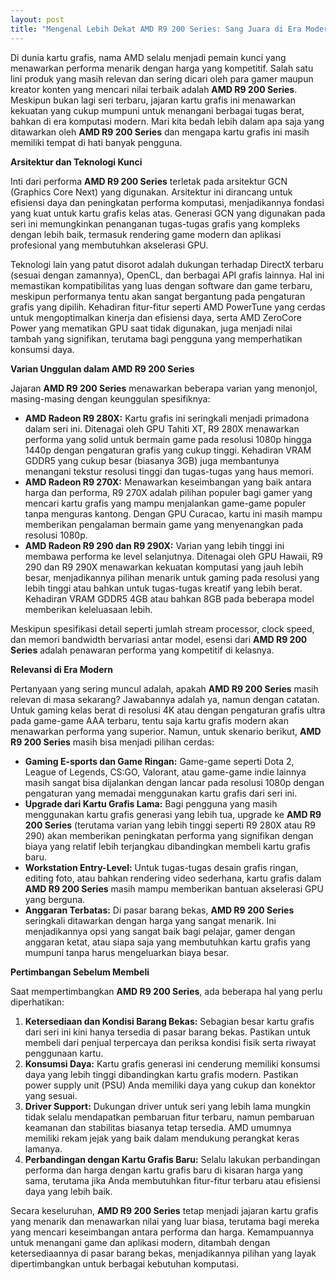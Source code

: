 ```yaml
---
layout: post
title: "Mengenal Lebih Dekat AMD R9 200 Series: Sang Juara di Era Modern"
---
```


Di dunia kartu grafis, nama AMD selalu menjadi pemain kunci yang menawarkan performa menarik dengan harga yang kompetitif. Salah satu lini produk yang masih relevan dan sering dicari oleh para gamer maupun kreator konten yang mencari nilai terbaik adalah **AMD R9 200 Series**. Meskipun bukan lagi seri terbaru, jajaran kartu grafis ini menawarkan kekuatan yang cukup mumpuni untuk menangani berbagai tugas berat, bahkan di era komputasi modern. Mari kita bedah lebih dalam apa saja yang ditawarkan oleh **AMD R9 200 Series** dan mengapa kartu grafis ini masih memiliki tempat di hati banyak pengguna.

**Arsitektur dan Teknologi Kunci**

Inti dari performa **AMD R9 200 Series** terletak pada arsitektur GCN (Graphics Core Next) yang digunakan. Arsitektur ini dirancang untuk efisiensi daya dan peningkatan performa komputasi, menjadikannya fondasi yang kuat untuk kartu grafis kelas atas. Generasi GCN yang digunakan pada seri ini memungkinkan penanganan tugas-tugas grafis yang kompleks dengan lebih baik, termasuk rendering game modern dan aplikasi profesional yang membutuhkan akselerasi GPU.

Teknologi lain yang patut disorot adalah dukungan terhadap DirectX terbaru (sesuai dengan zamannya), OpenCL, dan berbagai API grafis lainnya. Hal ini memastikan kompatibilitas yang luas dengan software dan game terbaru, meskipun performanya tentu akan sangat bergantung pada pengaturan grafis yang dipilih. Kehadiran fitur-fitur seperti AMD PowerTune yang cerdas untuk mengoptimalkan kinerja dan efisiensi daya, serta AMD ZeroCore Power yang mematikan GPU saat tidak digunakan, juga menjadi nilai tambah yang signifikan, terutama bagi pengguna yang memperhatikan konsumsi daya.

**Varian Unggulan dalam AMD R9 200 Series**

Jajaran **AMD R9 200 Series** menawarkan beberapa varian yang menonjol, masing-masing dengan keunggulan spesifiknya:

*   **AMD Radeon R9 280X:** Kartu grafis ini seringkali menjadi primadona dalam seri ini. Ditenagai oleh GPU Tahiti XT, R9 280X menawarkan performa yang solid untuk bermain game pada resolusi 1080p hingga 1440p dengan pengaturan grafis yang cukup tinggi. Kehadiran VRAM GDDR5 yang cukup besar (biasanya 3GB) juga membantunya menangani tekstur resolusi tinggi dan tugas-tugas yang haus memori.
*   **AMD Radeon R9 270X:** Menawarkan keseimbangan yang baik antara harga dan performa, R9 270X adalah pilihan populer bagi gamer yang mencari kartu grafis yang mampu menjalankan game-game populer tanpa menguras kantong. Dengan GPU Curacao, kartu ini masih mampu memberikan pengalaman bermain game yang menyenangkan pada resolusi 1080p.
*   **AMD Radeon R9 290 dan R9 290X:** Varian yang lebih tinggi ini membawa performa ke level selanjutnya. Ditenagai oleh GPU Hawaii, R9 290 dan R9 290X menawarkan kekuatan komputasi yang jauh lebih besar, menjadikannya pilihan menarik untuk gaming pada resolusi yang lebih tinggi atau bahkan untuk tugas-tugas kreatif yang lebih berat. Kehadiran VRAM GDDR5 4GB atau bahkan 8GB pada beberapa model memberikan keleluasaan lebih.

Meskipun spesifikasi detail seperti jumlah stream processor, clock speed, dan memori bandwidth bervariasi antar model, esensi dari **AMD R9 200 Series** adalah penawaran performa yang kompetitif di kelasnya.

**Relevansi di Era Modern**

Pertanyaan yang sering muncul adalah, apakah **AMD R9 200 Series** masih relevan di masa sekarang? Jawabannya adalah ya, namun dengan catatan. Untuk gaming kelas berat di resolusi 4K atau dengan pengaturan grafis ultra pada game-game AAA terbaru, tentu saja kartu grafis modern akan menawarkan performa yang superior. Namun, untuk skenario berikut, **AMD R9 200 Series** masih bisa menjadi pilihan cerdas:

*   **Gaming E-sports dan Game Ringan:** Game-game seperti Dota 2, League of Legends, CS:GO, Valorant, atau game-game indie lainnya masih sangat bisa dijalankan dengan lancar pada resolusi 1080p dengan pengaturan yang memadai menggunakan kartu grafis dari seri ini.
*   **Upgrade dari Kartu Grafis Lama:** Bagi pengguna yang masih menggunakan kartu grafis generasi yang lebih tua, upgrade ke **AMD R9 200 Series** (terutama varian yang lebih tinggi seperti R9 280X atau R9 290) akan memberikan peningkatan performa yang signifikan dengan biaya yang relatif lebih terjangkau dibandingkan membeli kartu grafis baru.
*   **Workstation Entry-Level:** Untuk tugas-tugas desain grafis ringan, editing foto, atau bahkan rendering video sederhana, kartu grafis dalam **AMD R9 200 Series** masih mampu memberikan bantuan akselerasi GPU yang berguna.
*   **Anggaran Terbatas:** Di pasar barang bekas, **AMD R9 200 Series** seringkali ditawarkan dengan harga yang sangat menarik. Ini menjadikannya opsi yang sangat baik bagi pelajar, gamer dengan anggaran ketat, atau siapa saja yang membutuhkan kartu grafis yang mumpuni tanpa harus mengeluarkan biaya besar.

**Pertimbangan Sebelum Membeli**

Saat mempertimbangkan **AMD R9 200 Series**, ada beberapa hal yang perlu diperhatikan:

1.  **Ketersediaan dan Kondisi Barang Bekas:** Sebagian besar kartu grafis dari seri ini kini hanya tersedia di pasar barang bekas. Pastikan untuk membeli dari penjual terpercaya dan periksa kondisi fisik serta riwayat penggunaan kartu.
2.  **Konsumsi Daya:** Kartu grafis generasi ini cenderung memiliki konsumsi daya yang lebih tinggi dibandingkan kartu grafis modern. Pastikan power supply unit (PSU) Anda memiliki daya yang cukup dan konektor yang sesuai.
3.  **Driver Support:** Dukungan driver untuk seri yang lebih lama mungkin tidak selalu mendapatkan pembaruan fitur terbaru, namun pembaruan keamanan dan stabilitas biasanya tetap tersedia. AMD umumnya memiliki rekam jejak yang baik dalam mendukung perangkat keras lamanya.
4.  **Perbandingan dengan Kartu Grafis Baru:** Selalu lakukan perbandingan performa dan harga dengan kartu grafis baru di kisaran harga yang sama, terutama jika Anda membutuhkan fitur-fitur terbaru atau efisiensi daya yang lebih baik.

Secara keseluruhan, **AMD R9 200 Series** tetap menjadi jajaran kartu grafis yang menarik dan menawarkan nilai yang luar biasa, terutama bagi mereka yang mencari keseimbangan antara performa dan harga. Kemampuannya untuk menangani game dan aplikasi modern, ditambah dengan ketersediaannya di pasar barang bekas, menjadikannya pilihan yang layak dipertimbangkan untuk berbagai kebutuhan komputasi.

